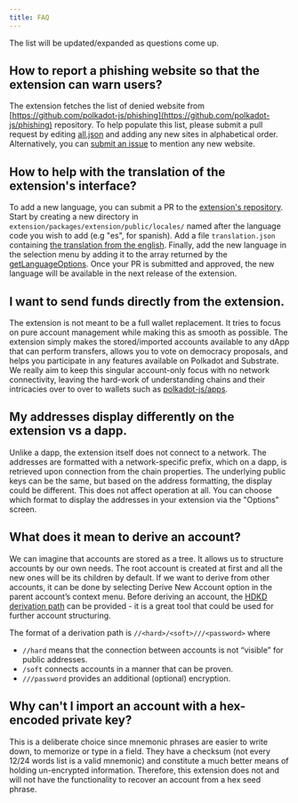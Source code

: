 ```yaml
---
title: FAQ
---
```


The list will be updated/expanded as questions come up.


## How to report a phishing website so that the extension can warn users?
The extension fetches the list of denied website from [https://github.com/polkadot-js/phishing](https://github.com/polkadot-js/phishing) repository. To help populate this list, please submit a pull request by editing [all.json](https://github.com/polkadot-js/phishing/edit/master/all.json) and adding any new sites in alphabetical order. Alternatively, you can [submit an issue](https://github.com/polkadot-js/phishing/issues/new) to mention any new website. 


## How to help with the translation of the extension's interface?
To add a new language, you can submit a PR to the [extension's repository](https://github.com/polkadot-js/extension).
Start by creating a new directory in `extension/packages/extension/public/locales/` named after the language code you wish to add (e.g "es", for spanish).
Add a file `translation.json` containing [the translation from the english](https://github.com/polkadot-js/extension/blob/master/packages/extension/public/locales/en/translation.json).
Finally, add the new language in the selection menu by adding it to the array returned by the [getLanguageOptions](https://github.com/polkadot-js/extension/blob/master/packages/extension-ui/src/util/getLanguageOptions.ts#L12-L27).
Once your PR is submitted and approved, the new language will be available in the next release of the extension.

## I want to send funds directly from the extension.
The extension is not meant to be a full wallet replacement. It tries to focus on pure account management while making this as smooth as possible. The extension simply makes the stored/imported accounts available to any dApp that can perform transfers, allows you to vote on democracy proposals, and helps you participate in any features available on Polkadot and Substrate. We really aim to keep this singular account-only focus with no network connectivity, leaving the hard-work of understanding chains and their intricacies over to over to wallets such as [polkadot-js/apps](https://polkadot.js.org/apps/).

## My addresses display differently on the extension vs a dapp.
Unlike a dapp, the extension itself does not connect to a network. The addresses are formatted with a network-specific prefix, which on a dapp, is retrieved upon connection from the chain properties. The underlying public keys can be the same, but based on the address formatting, the display could be different. This does not affect operation at all. You can choose which format to display the addresses in your extension via the "Options" screen.

## What does it mean to derive an account?
We can imagine that accounts are stored as a tree. It allows us to structure accounts by our own needs. The root account is created at first and all the new ones will be its children by default. If we want to derive from other accounts, it can be done by selecting Derive New Account option in the parent account’s context menu. Before deriving an account, the [HDKD derivation path](https://github.com/paritytech/parity-signer/wiki/HDKD-on-Parity-Signer#the-form-of-path) can be provided - it is a great tool that could be used for further account structuring.

The format of a derivation path is `//<hard>/<soft>///<password>` where
* `//hard` means that the connection between accounts is not “visible” for public addresses.
* `/soft` connects accounts in a manner that can be proven.
* `///password` provides an additional (optional) encryption.

## Why can't I import an account with a hex-encoded private key?
This is a deliberate choice since mnemonic phrases are easier to write down, to memorize or type in a field. They have a checksum (not every 12/24 words list is a valid mnemonic) and constitute a much better means of holding un-encrypted information. Therefore, this extension does not and will not have the functionality to recover an account from a hex seed phrase.
